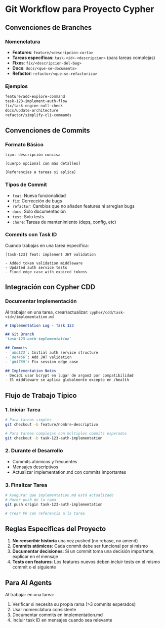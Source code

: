 # Git Workflow para Proyecto Cypher

## Convenciones de Branches

### Nomenclatura
- **Features**: `feature/<descripcion-corta>`
- **Tareas específicas**: `task-<id>-<descripcion>` (para tareas complejas)
- **Fixes**: `fix/<descripcion-del-bug>`
- **Docs**: `docs/<que-se-documenta>`
- **Refactor**: `refactor/<que-se-refactoriza>`

### Ejemplos
```bash
feature/add-explore-command
task-123-implement-auth-flow
fix/task-engine-null-check
docs/update-architecture
refactor/simplify-cli-commands
```

## Convenciones de Commits

### Formato Básico
```
tipo: descripción concisa

[Cuerpo opcional con más detalles]

[Referencias a tareas si aplica]
```

### Tipos de Commit
- `feat`: Nueva funcionalidad
- `fix`: Corrección de bugs
- `refactor`: Cambios que no añaden features ni arreglan bugs
- `docs`: Solo documentación
- `test`: Solo tests
- `chore`: Tareas de mantenimiento (deps, config, etc)

### Commits con Task ID
Cuando trabajas en una tarea específica:
```
[task-123] feat: implement JWT validation

- Added token validation middleware
- Updated auth service tests
- Fixed edge case with expired tokens
```

## Integración con Cypher CDD

### Documentar Implementación
Al trabajar en una tarea, crear/actualizar:
`cypher/cdd/task-<id>/implementation.md`

```markdown
# Implementation Log - Task 123

## Git Branch
`task-123-auth-implementation`

## Commits
- `abc123`: Initial auth service structure
- `def456`: Add JWT validation
- `ghi789`: Fix session edge case

## Implementation Notes
- Decidí usar bcrypt en lugar de argon2 por compatibilidad
- El middleware se aplica globalmente excepto en /health
```

## Flujo de Trabajo Típico

### 1. Iniciar Tarea
```bash
# Para tareas simples
git checkout -b feature/nombre-descriptivo

# Para tareas complejas con múltiples commits esperados
git checkout -b task-123-auth-implementation
```

### 2. Durante el Desarrollo
- Commits atómicos y frecuentes
- Mensajes descriptivos
- Actualizar implementation.md con commits importantes

### 3. Finalizar Tarea
```bash
# Asegurar que implementation.md está actualizado
# Hacer push de la rama
git push origin task-123-auth-implementation

# Crear PR con referencia a la tarea
```

## Reglas Específicas del Proyecto

1. **No reescribir historia** una vez pushed (no rebase, no amend)
2. **Commits atómicos**: Cada commit debe ser funcional por sí mismo
3. **Documentar decisiones**: Si un commit toma una decisión importante, explicar en el mensaje
4. **Tests con features**: Los features nuevos deben incluir tests en el mismo commit o el siguiente

## Para AI Agents

Al trabajar en una tarea:
1. Verificar si necesita su propia rama (>3 commits esperados)
2. Usar nomenclatura consistente
3. Documentar commits en implementation.md
4. Incluir task ID en mensajes cuando sea relevante